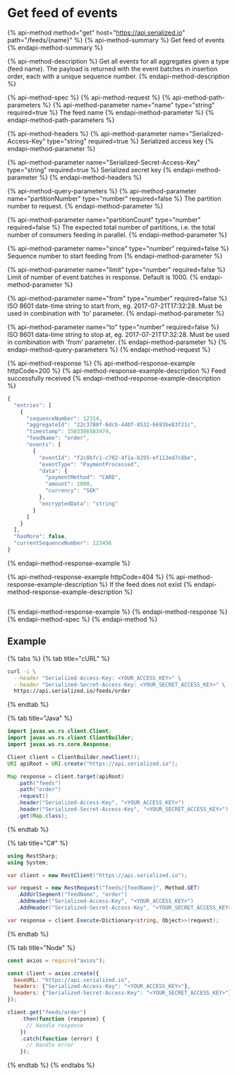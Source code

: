 # Get feed of events

{% api-method method="get" host="https://api.serialized.io" path="/feeds/{name}" %}
{% api-method-summary %}
Get feed of events
{% endapi-method-summary %}

{% api-method-description %}
Get all events for all aggregates given a type \(feed name\). The payload is returned with the event batches in insertion order, each with a unique sequence number.
{% endapi-method-description %}

{% api-method-spec %}
{% api-method-request %}
{% api-method-path-parameters %}
{% api-method-parameter name="name" type="string" required=true %}
The feed name
{% endapi-method-parameter %}
{% endapi-method-path-parameters %}

{% api-method-headers %}
{% api-method-parameter name="Serialized-Access-Key" type="string" required=true %}
Serialized access key
{% endapi-method-parameter %}

{% api-method-parameter name="Serialized-Secret-Access-Key" type="string" required=true %}
Serialized secret key
{% endapi-method-parameter %}
{% endapi-method-headers %}

{% api-method-query-parameters %}
{% api-method-parameter name="partitionNumber" type="number" required=false %}
The partition number to request.
{% endapi-method-parameter %}

{% api-method-parameter name="partitionCount" type="number" required=false %}
The expected total number of partitions, i.e. the total number of consumers feeding in parallel.
{% endapi-method-parameter %}

{% api-method-parameter name="since" type="number" required=false %}
Sequence number to start feeding from
{% endapi-method-parameter %}

{% api-method-parameter name="limit" type="number" required=false %}
Limit of number of event batches in response. Default is 1000.
{% endapi-method-parameter %}

{% api-method-parameter name="from" type="number" required=false %}
ISO 8601 date-time string to start from, eg. 2017-07-21T17:32:28. Must be used in combination with 'to' parameter.
{% endapi-method-parameter %}

{% api-method-parameter name="to" type="number" required=false %}
ISO 8601 data-time string to stop at, eg. 2017-07-21T17:32:28. Must be used in combination with 'from' parameter.
{% endapi-method-parameter %}
{% endapi-method-query-parameters %}
{% endapi-method-request %}

{% api-method-response %}
{% api-method-response-example httpCode=200 %}
{% api-method-response-example-description %}
Feed successfully received
{% endapi-method-response-example-description %}

```javascript
{
  "entries": [
    {
      "sequenceNumber": 12314,
      "aggregateId": "22c3780f-6dcb-440f-8532-6693be83f21c",
      "timestamp": 1503386583474,
      "feedName": "order",
      "events": [
        {
          "eventId": "f2c8bfc1-c702-4f1a-b295-ef113ed7c8be",
          "eventType": "PaymentProcessed",
          "data": {
            "paymentMethod": "CARD",
            "amount": 1000,
            "currency": "SEK"
          },
          "encryptedData": "string"
        }
      ]
    }
  ],
  "hasMore": false,
  "currentSequenceNumber": 123456
}
```
{% endapi-method-response-example %}

{% api-method-response-example httpCode=404 %}
{% api-method-response-example-description %}
If the feed does not exist
{% endapi-method-response-example-description %}

```text

```
{% endapi-method-response-example %}
{% endapi-method-response %}
{% endapi-method-spec %}
{% endapi-method %}

## Example

{% tabs %}
{% tab title="cURL" %}
```bash
curl -i \
  --header "Serialized-Access-Key: <YOUR_ACCESS_KEY>" \
  --header "Serialized-Secret-Access-Key: <YOUR_SECRET_ACCESS_KEY>" \
  https://api.serialized.io/feeds/order
```
{% endtab %}

{% tab title="Java" %}
```java
import javax.ws.rs.client.Client;
import javax.ws.rs.client.ClientBuilder;
import javax.ws.rs.core.Response;

Client client = ClientBuilder.newClient();
URI apiRoot = URI.create("https://api.serialized.io");

Map response = client.target(apiRoot)
   .path("feeds")
   .path("order")
   .request()
   .header("Serialized-Access-Key", "<YOUR_ACCESS_KEY>")
   .header("Serialized-Secret-Access-Key", "<YOUR_SECRET_ACCESS_KEY>")
   .get(Map.class);
```
{% endtab %}

{% tab title="C\#" %}
```csharp
using RestSharp;
using System;

var client = new RestClient("https://api.serialized.io");

var request = new RestRequest("feeds/{feedName}", Method.GET)
   .AddUrlSegment("feedName", "order")
   .AddHeader("Serialized-Access-Key", "<YOUR_ACCESS_KEY>")
   .AddHeader("Serialized-Secret-Access-Key", "<YOUR_SECRET_ACCESS_KEY>");

var response = client.Execute<Dictionary<string, Object>>(request);
```
{% endtab %}

{% tab title="Node" %}
```javascript
const axios = require("axios");

const client = axios.create({
  baseURL: "https://api.serialized.io",
  headers: {"Serialized-Access-Key": "<YOUR_ACCESS_KEY>"},
  headers: {"Serialized-Secret-Access-Key": "<YOUR_SECRET_ACCESS_KEY>"}
});

client.get("feeds/order")
    .then(function (response) {
      // Handle response
    })
    .catch(function (error) {
      // Handle error
    });
```
{% endtab %}
{% endtabs %}

